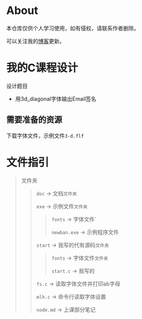 # About
本仓库仅供个人学习使用，如有侵权，请联系作者删除。


可以关注我的[博客](https://blog.jhx.asia)更新。



# 我的C课程设计



设计题目
- 用3d_diagonal字体输出Email签名

## 需要准备的资源
下载字体文件，示例文件`3-d.flf`
# 文件指引
> 文件夹
>> `doc`   -> 文档`文件夹`     
>>
>> `exe`    -> 示例文件`文件夹`  
>>
>>> `fonts` -> 字体文件`     
>>>  
>>> `newban.exe`  ->  示例程序文件
>>>
>> `start`    -> 我写的代有源码`文件夹` 
>>
>>> `fonts` -> 字体文件`文件夹` 
>>>
>>> `start.c`   -> 我写的
>>>
>>
>> `fs.c`   -> 读取字体文件并打印ab字母   
>>
>> `mlh.c`    -> 命令行读取字体设置    
>>
>> `node.md`     -> 上课部分笔记   









